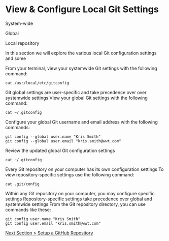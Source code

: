 # View & Configure Local Git Settings



System-wide

Global

Local repository



In this section we will explore the various local Git configuration settings and some 



From your terminal, view your systemwide Git settings with the following command:

```shell
cat /usr/local/etc/gitconfig
```



Git global settings are user-specific and take precedence over over systemwide settings
View your global Git settings with the following command:

```shell
cat ~/.gitconfig
```



Configure your global Git username and email address with the following commands:

```shell
git config --global user.name "Kris Smith"
git config --global user.email "kris.smith@wwt.com"
```



Review the updated global Git configuration settings

```shell
cat ~/.gitconfig
```



Every Git repository on your computer has its own configuration settings
To view repository-specific settings use the following command:



```shell
cat .git/config
```



Within any Git repository on your computer, you may configure specific settings
Repository-specific settings take precedence over global and systemwide settings
From the Git repository directory, you can use commands like these:



```shell
git config user.name "Kris Smith"
git config user.email "kris.smith@wwt.com"
```





[Next Section > Setup a GitHub Repository](section_3.md "Setup a GitHub Repository")